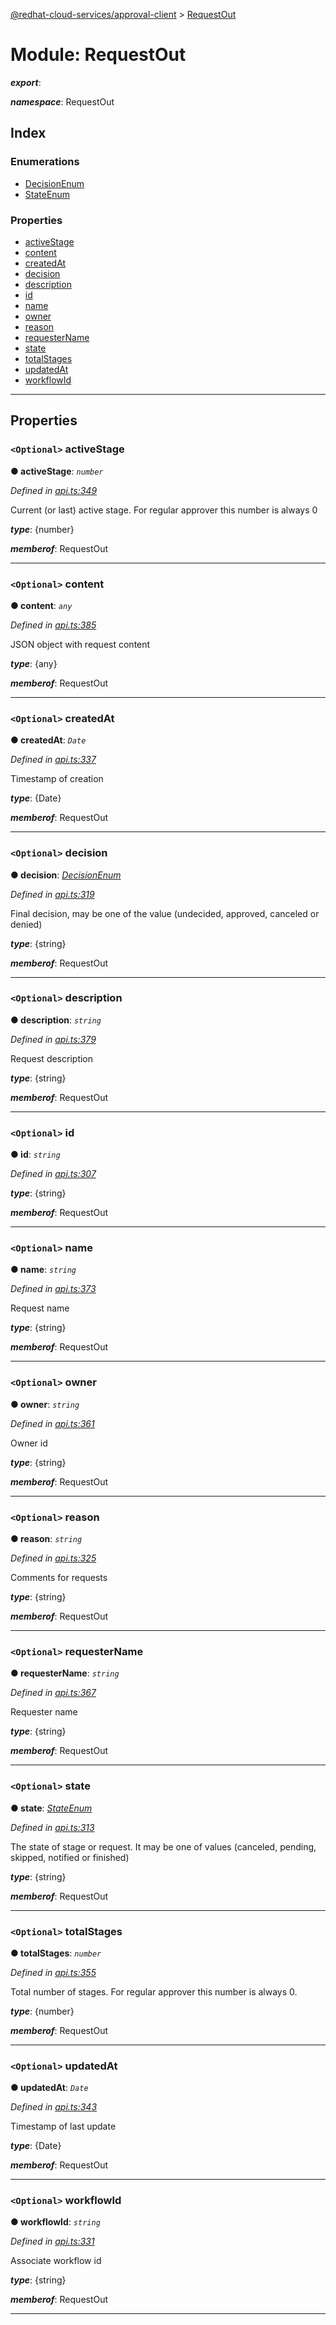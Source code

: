 [@redhat-cloud-services/approval-client](../README.md) > [RequestOut](../modules/requestout.md)

# Module: RequestOut

*__export__*: 

*__namespace__*: RequestOut

## Index

### Enumerations

* [DecisionEnum](../enums/requestout.decisionenum.md)
* [StateEnum](../enums/requestout.stateenum.md)

### Properties

* [activeStage](requestout.md#activestage)
* [content](requestout.md#content)
* [createdAt](requestout.md#createdat)
* [decision](requestout.md#decision)
* [description](requestout.md#description)
* [id](requestout.md#id)
* [name](requestout.md#name)
* [owner](requestout.md#owner)
* [reason](requestout.md#reason)
* [requesterName](requestout.md#requestername)
* [state](requestout.md#state)
* [totalStages](requestout.md#totalstages)
* [updatedAt](requestout.md#updatedat)
* [workflowId](requestout.md#workflowid)

---

## Properties

<a id="activestage"></a>

### `<Optional>` activeStage

**● activeStage**: *`number`*

*Defined in [api.ts:349](https://github.com/RedHatInsights/javascript-clients/blob/master/packages/approval/api.ts#L349)*

Current (or last) active stage. For regular approver this number is always 0

*__type__*: {number}

*__memberof__*: RequestOut

___
<a id="content"></a>

### `<Optional>` content

**● content**: *`any`*

*Defined in [api.ts:385](https://github.com/RedHatInsights/javascript-clients/blob/master/packages/approval/api.ts#L385)*

JSON object with request content

*__type__*: {any}

*__memberof__*: RequestOut

___
<a id="createdat"></a>

### `<Optional>` createdAt

**● createdAt**: *`Date`*

*Defined in [api.ts:337](https://github.com/RedHatInsights/javascript-clients/blob/master/packages/approval/api.ts#L337)*

Timestamp of creation

*__type__*: {Date}

*__memberof__*: RequestOut

___
<a id="decision"></a>

### `<Optional>` decision

**● decision**: *[DecisionEnum](../enums/requestout.decisionenum.md)*

*Defined in [api.ts:319](https://github.com/RedHatInsights/javascript-clients/blob/master/packages/approval/api.ts#L319)*

Final decision, may be one of the value (undecided, approved, canceled or denied)

*__type__*: {string}

*__memberof__*: RequestOut

___
<a id="description"></a>

### `<Optional>` description

**● description**: *`string`*

*Defined in [api.ts:379](https://github.com/RedHatInsights/javascript-clients/blob/master/packages/approval/api.ts#L379)*

Request description

*__type__*: {string}

*__memberof__*: RequestOut

___
<a id="id"></a>

### `<Optional>` id

**● id**: *`string`*

*Defined in [api.ts:307](https://github.com/RedHatInsights/javascript-clients/blob/master/packages/approval/api.ts#L307)*

*__type__*: {string}

*__memberof__*: RequestOut

___
<a id="name"></a>

### `<Optional>` name

**● name**: *`string`*

*Defined in [api.ts:373](https://github.com/RedHatInsights/javascript-clients/blob/master/packages/approval/api.ts#L373)*

Request name

*__type__*: {string}

*__memberof__*: RequestOut

___
<a id="owner"></a>

### `<Optional>` owner

**● owner**: *`string`*

*Defined in [api.ts:361](https://github.com/RedHatInsights/javascript-clients/blob/master/packages/approval/api.ts#L361)*

Owner id

*__type__*: {string}

*__memberof__*: RequestOut

___
<a id="reason"></a>

### `<Optional>` reason

**● reason**: *`string`*

*Defined in [api.ts:325](https://github.com/RedHatInsights/javascript-clients/blob/master/packages/approval/api.ts#L325)*

Comments for requests

*__type__*: {string}

*__memberof__*: RequestOut

___
<a id="requestername"></a>

### `<Optional>` requesterName

**● requesterName**: *`string`*

*Defined in [api.ts:367](https://github.com/RedHatInsights/javascript-clients/blob/master/packages/approval/api.ts#L367)*

Requester name

*__type__*: {string}

*__memberof__*: RequestOut

___
<a id="state"></a>

### `<Optional>` state

**● state**: *[StateEnum](../enums/requestout.stateenum.md)*

*Defined in [api.ts:313](https://github.com/RedHatInsights/javascript-clients/blob/master/packages/approval/api.ts#L313)*

The state of stage or request. It may be one of values (canceled, pending, skipped, notified or finished)

*__type__*: {string}

*__memberof__*: RequestOut

___
<a id="totalstages"></a>

### `<Optional>` totalStages

**● totalStages**: *`number`*

*Defined in [api.ts:355](https://github.com/RedHatInsights/javascript-clients/blob/master/packages/approval/api.ts#L355)*

Total number of stages. For regular approver this number is always 0.

*__type__*: {number}

*__memberof__*: RequestOut

___
<a id="updatedat"></a>

### `<Optional>` updatedAt

**● updatedAt**: *`Date`*

*Defined in [api.ts:343](https://github.com/RedHatInsights/javascript-clients/blob/master/packages/approval/api.ts#L343)*

Timestamp of last update

*__type__*: {Date}

*__memberof__*: RequestOut

___
<a id="workflowid"></a>

### `<Optional>` workflowId

**● workflowId**: *`string`*

*Defined in [api.ts:331](https://github.com/RedHatInsights/javascript-clients/blob/master/packages/approval/api.ts#L331)*

Associate workflow id

*__type__*: {string}

*__memberof__*: RequestOut

___

